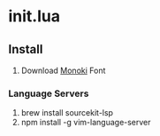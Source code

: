 # init.lua

## Install

1. Download [Monoki](https://github.com/ryanoasis/nerd-fonts/releases/download/v3.0.2/RobotoMono.zip) Font

### Language Servers
1. brew install sourcekit-lsp
2. npm install -g vim-language-server

